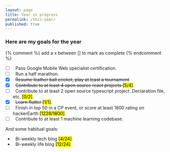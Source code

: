 ```yaml
---
layout: page
title: Year in progress
permalink: /this-year/
published: true
---
```


<div class="page" markdown="1">

### Here are my goals for the year

{% comment %} add a x  between [] to mark as complete {% endcomment %}

- [ ] &nbsp; Pass Google Mobile Web specialist certification.
- [ ] &nbsp; Run a half marathon.
- [x] &nbsp; <del>Resume leather ball cricket, play at least a tournament</del>
- [X] &nbsp; <del> Contribute to at least 4 open source react projects </del> <mark>[5/4]</mark>.
- [ ] &nbsp; Contribute to at least 2 open source typescript project. Declaration file, etc. <mark>[0/2]</mark>.
- [x] &nbsp; <del> Learn flutter </del> <mark>[1/1]</mark>.
- [ ] &nbsp; Finish in top 50 in a CP event, or score at least 1800 rating on hackerEarth <mark>[1228/1800]</mark>.
- [ ] &nbsp; Contribute to at least 1 machine learning codebase.

And some habitual goals:

- &nbsp; Bi-weekly tech blog <mark>[4/24]</mark>.
- &nbsp; Bi-weekly life blog <mark>[12/24]</mark>.
</div>
